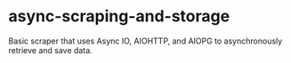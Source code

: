 # async-scraping-and-storage
Basic scraper that uses Async IO, AIOHTTP, and AIOPG to asynchronously retrieve and save data.